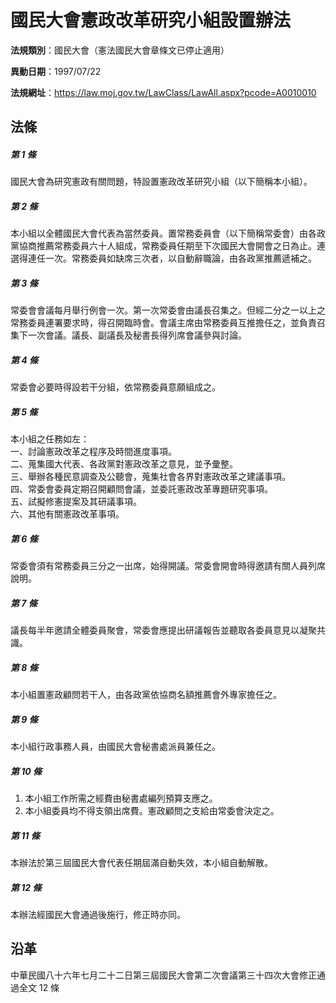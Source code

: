 # 國民大會憲政改革研究小組設置辦法




**法規類別**：國民大會（憲法國民大會章條文已停止適用）

**異動日期**：1997/07/22  

**法規網址**：https://law.moj.gov.tw/LawClass/LawAll.aspx?pcode=A0010010



## 法條
##### 第 1 條
國民大會為研究憲政有關問題，特設置憲政改革研究小組（以下簡稱本小組）。

##### 第 2 條
本小組以全體國民大會代表為當然委員。置常務委員會（以下簡稱常委會）由各政黨協商推薦常務委員六十人組成，常務委員任期至下次國民大會開會之日為止。連選得連任一次。常務委員如缺席三次者，以自動辭職論，由各政黨推薦遞補之。

##### 第 3 條
常委會會議每月舉行例會一次。第一次常委會由議長召集之。但經二分之一以上之常務委員連署要求時，得召開臨時會。會議主席由常務委員互推擔任之，並負責召集下一次會議。議長、副議長及秘書長得列席會議參與討論。

##### 第 4 條
常委會必要時得設若干分組，依常務委員意願組成之。

##### 第 5 條
本小組之任務如左：  
一、討論憲政改革之程序及時間進度事項。  
二、蒐集國大代表、各政黨對憲政改革之意見，並予彙整。  
三、舉辦各種民意調查及公聽會，蒐集社會各界對憲政改革之建議事項。  
四、常委會委員定期召開顧問會議，並委託憲政改革專題研究事項。  
五、試擬修憲提案及其研議事項。  
六、其他有關憲政改革事項。

##### 第 6 條
常委會須有常務委員三分之一出席，始得開議。常委會開會時得邀請有關人員列席說明。

##### 第 7 條
議長每半年邀請全體委員聚會，常委會應提出研議報告並聽取各委員意見以凝聚共識。

##### 第 8 條
本小組置憲政顧問若干人，由各政黨依協商名額推薦會外專家擔任之。

##### 第 9 條
本小組行政事務人員，由國民大會秘書處派員兼任之。

##### 第 10 條
1. 本小組工作所需之經費由秘書處編列預算支應之。
1. 本小組委員均不得支領出席費。憲政顧問之支給由常委會決定之。

##### 第 11 條
本辦法於第三屆國民大會代表任期屆滿自動失效，本小組自動解散。

##### 第 12 條
本辦法經國民大會通過後施行，修正時亦同。

## 沿革
中華民國八十六年七月二十二日第三屆國民大會第二次會議第三十四次大會修正通過全文 12 條
